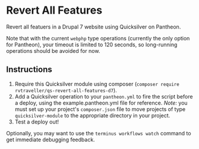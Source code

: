 # Revert All Features #

Revert all featuers in a Drupal 7 website using Quicksilver on Pantheon.

Note that with the current `webphp` type operations (currently the only option for Pantheon), your timeout is limited to 120 seconds, so long-running operations should be avoided for now. 


## Instructions ##

1. Require this Quicksilver module using composer (`composer require rvtraveller/qs-revert-all-features-d7`).
2. Add a Quicksilver operation to your `pantheon.yml` to fire the script before a deploy, using the example.pantheon.yml file for reference.  *Note:* you must set up your project's `composer.json` file to move projects of type `quicksilver-module` to the appropriate directory in your project.
3. Test a deploy out!

Optionally, you may want to use the `terminus workflows watch` command to get immediate debugging feedback.
